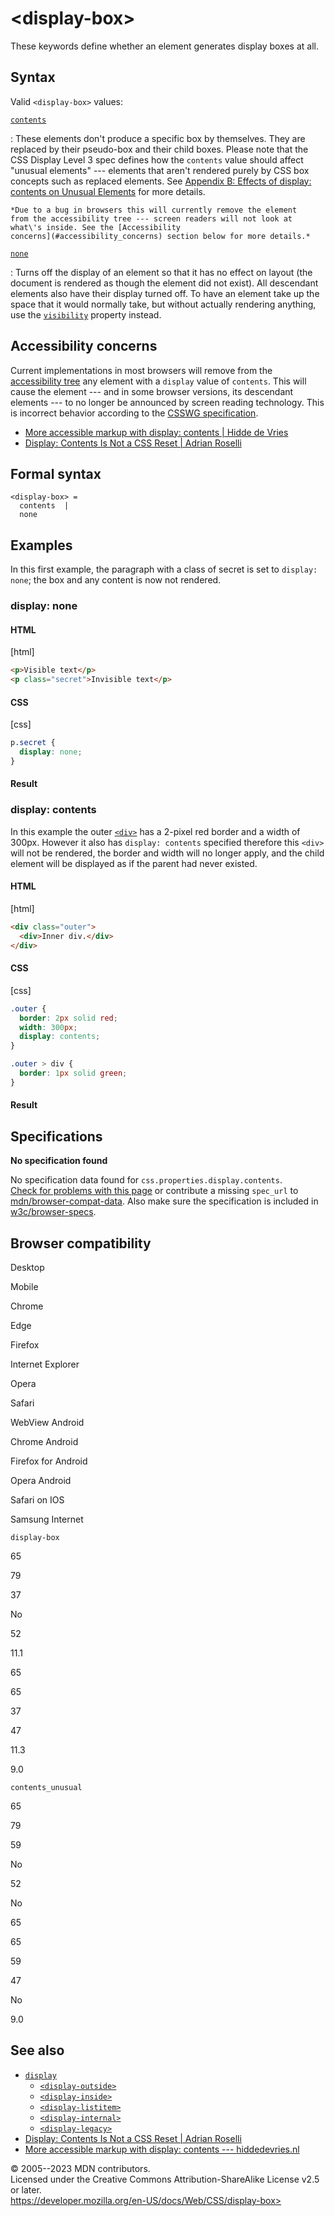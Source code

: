 \<display-box\>
===============

These keywords define whether an element generates display boxes at all.

Syntax
------

Valid `<display-box>` values:

[`contents`](#contents)

:   These elements don\'t produce a specific box by themselves. They are
    replaced by their pseudo-box and their child boxes. Please note that
    the CSS Display Level 3 spec defines how the `contents` value should
    affect \"unusual elements\" --- elements that aren\'t rendered
    purely by CSS box concepts such as replaced elements. See [Appendix
    B: Effects of display: contents on Unusual
    Elements](https://drafts.csswg.org/css-display/#unbox) for more
    details.

    *Due to a bug in browsers this will currently remove the element
    from the accessibility tree --- screen readers will not look at
    what\'s inside. See the [Accessibility
    concerns](#accessibility_concerns) section below for more details.*

[`none`](#none)

:   Turns off the display of an element so that it has no effect on
    layout (the document is rendered as though the element did not
    exist). All descendant elements also have their display turned off.
    To have an element take up the space that it would normally take,
    but without actually rendering anything, use the
    [`visibility`](visibility.md) property instead.

Accessibility concerns
----------------------

Current implementations in most browsers will remove from the
[accessibility
tree](https://developer.mozilla.org/en-US/docs/Learn/Accessibility/What_is_accessibility#accessibility_apis)
any element with a `display` value of `contents`. This will cause the
element --- and in some browser versions, its descendant elements --- to
no longer be announced by screen reading technology. This is incorrect
behavior according to the [CSSWG
specification](https://drafts.csswg.org/css-display/#the-display-properties).

- [More accessible markup with display: contents \| Hidde de
    Vries](https://hidde.blog/more-accessible-markup-with-display-contents/)
- [Display: Contents Is Not a CSS Reset \| Adrian
    Roselli](https://adrianroselli.com/2018/05/display-contents-is-not-a-css-reset.html)

Formal syntax
-------------

```
<display-box> = 
  contents  |
  none      
```

Examples
--------

In this first example, the paragraph with a class of secret is set to
`display: none`; the box and any content is now not rendered.

### display: none

#### HTML

[html]

```html
<p>Visible text</p>
<p class="secret">Invisible text</p>
```

#### CSS

[css]

```css
p.secret {
  display: none;
}
```

#### Result

### display: contents

In this example the outer
[`<div>`](https://developer.mozilla.org/en-US/docs/Web/HTML/Element/div)
has a 2-pixel red border and a width of 300px. However it also has
`display: contents` specified therefore this `<div>` will not be
rendered, the border and width will no longer apply, and the child
element will be displayed as if the parent had never existed.

#### HTML

[html]

```html
<div class="outer">
  <div>Inner div.</div>
</div>
```

#### CSS

[css]

```css
.outer {
  border: 2px solid red;
  width: 300px;
  display: contents;
}

.outer > div {
  border: 1px solid green;
}
```

#### Result

Specifications
--------------

**No specification found**

No specification data found for `css.properties.display.contents`.\
[Check for problems with this page](#on-github) or contribute a missing
`spec_url` to
[mdn/browser-compat-data](https://github.com/mdn/browser-compat-data).
Also make sure the specification is included in
[w3c/browser-specs](https://github.com/w3c/browser-specs).

Browser compatibility
---------------------

Desktop

Mobile

Chrome

Edge

Firefox

Internet Explorer

Opera

Safari

WebView Android

Chrome Android

Firefox for Android

Opera Android

Safari on IOS

Samsung Internet

`display-box`

65

79

37

No

52

11.1

65

65

37

47

11.3

9.0

`contents_unusual`

65

79

59

No

52

No

65

65

59

47

No

9.0

See also
--------

- [`display`](display.md)
  - [`<display-outside>`](display-outside.md)
  - [`<display-inside>`](display-inside.md)
  - [`<display-listitem>`](display-listitem.md)
  - [`<display-internal>`](display-internal.md)
  - [`<display-legacy>`](display-legacy.md)
- [Display: Contents Is Not a CSS Reset \| Adrian
    Roselli](https://adrianroselli.com/2018/05/display-contents-is-not-a-css-reset.html)
- [More accessible markup with display: contents ---
    hiddedevries.nl](https://hidde.blog/more-accessible-markup-with-display-contents/)

© 2005--2023 MDN contributors.\
Licensed under the Creative Commons Attribution-ShareAlike License v2.5
or later.\
https://developer.mozilla.org/en-US/docs/Web/CSS/display-box>

